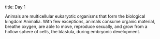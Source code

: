 title: Day 1 

Animals are multicellular eukaryotic organisms that form the biological 
kingdom Animalia. With few exceptions, animals consume organic material,
breathe oxygen, are able to move, reproduce sexually, and grow from a hollow sphere of cells,
 the blastula, during embryonic development.
